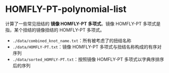 # HOMFLY-PT-polynomial-list
计算了一些常见扭结的 **镜像 HOMFLY-PT 多项式**。镜像 HOMFLY-PT 多项式是指，某个扭结的镜像扭结的 HOMFLY-PT 多项式。

- `./data/combined_knot_name.txt`：所有被考虑了的扭结名称
- `./data/HOMFLY-PT.txt`：镜像 HOMFLY-PT 多项式与扭结名称构成的有序对序列
- `./data/sorted_HOMFLY-PT.txt`：按照镜像 HOMFLY-PT 多项式以字典序排序后的序列

